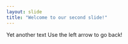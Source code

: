 ```yaml
---
layout: slide
title: "Welcome to our second slide!"
---
```

Yet another text
Use the left arrow to go back!
